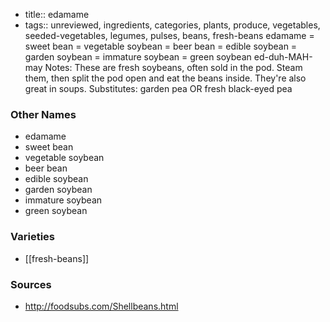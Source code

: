 - title:: edamame
- tags:: unreviewed, ingredients, categories, plants, produce, vegetables, seeded-vegetables, legumes, pulses, beans, fresh-beans
edamame = sweet bean = vegetable soybean = beer bean = edible soybean = garden soybean = immature soybean = green soybean ed-duh-MAH-may Notes: These are fresh soybeans, often sold in the pod. Steam them, then split the pod open and eat the beans inside. They're also great in soups. Substitutes: garden pea OR fresh black-eyed pea

### Other Names

* edamame
* sweet bean
* vegetable soybean
* beer bean
* edible soybean
* garden soybean
* immature soybean
* green soybean

### Varieties

* [[fresh-beans]]

### Sources
* http://foodsubs.com/Shellbeans.html
